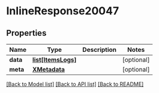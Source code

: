 # InlineResponse20047

## Properties
Name | Type | Description | Notes
------------ | ------------- | ------------- | -------------
**data** | [**list[ItemsLogs]**](ItemsLogs.md) |  | [optional] 
**meta** | [**XMetadata**](XMetadata.md) |  | [optional] 

[[Back to Model list]](../README.md#documentation-for-models) [[Back to API list]](../README.md#documentation-for-api-endpoints) [[Back to README]](../README.md)

